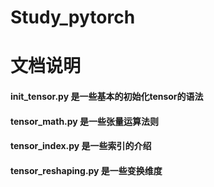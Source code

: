 # Study_pytorch
<h1>文档说明</h1>
<h4>init_tensor.py 是一些基本的初始化tensor的语法</h4>
<h4>tensor_math.py 是一些张量运算法则</h4>
<h4>tensor_index.py 是一些索引的介绍</h4>
<h4>tensor_reshaping.py 是一些变换维度</h4>